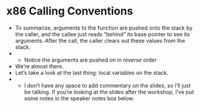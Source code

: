 # x86 Calling Conventions

* To summarize, arguments to the function are pushed onto the stack by the caller, and the callee just reads “behind” its base pointer to see its arguments. After the call, the caller clears out these values from the stack.
* * Notice the arguments are pushed on in _reverse_ order
* We’re almost there.
* Let’s take a look at the last thing: local variables on the stack.
* * I don’t have any space to add commentary on the slides, so I’ll just be talking. If you’re looking at the slides after the workshop, I’ve put some notes in the speaker notes box below.

